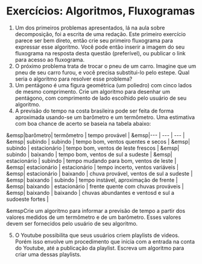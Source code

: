 # Exercícios: Algoritmos, Fluxogramas
1. Um dos primeiros problemas apresentados, lá na aula sobre decomposição, foi a escrita de uma redação. Este primeiro exercício parece ser bem direto, então crie seu primeiro fluxograma para expressar esse algoritmo. Você pode então inserir a imagem do seu fluxograma na resposta desta questão (preferível), ou publicar o link para acesso ao fluxograma.
2. O próximo problema trata de trocar o pneu de um carro. Imagine que um pneu de seu carro furou, e você precisa substitui-lo pelo estepe. Qual seria o algoritmo para resolver esse problema?
3. Um pentágono é uma figura geométrica (um poliedro) com cinco lados de mesmo comprimento. Crie um algoritmo para desenhar um pentágono, com comprimento de lado escolhido pelo usuário de seu algoritmo.
4. A previsão do tempo na costa brasileira pode ser feita de forma aproximada usando-se um barômetro e um termômetro. Uma estimativa com boa chance de acerto se baseia na tabela abaixo:

&emsp|barômetro| termômetro | tempo provável |
&emsp|--- | --- | --- |
&emsp| subindo | subindo | tempo bom, ventos quentes e secos |
&emsp| subindo | estacionário | tempo bom, ventos de leste frescos |
&emsp| subindo | baixando | tempo bom, ventos de sul a sudeste |
&emsp| estacionário | subindo | tempo mudando para bom, ventos de leste |
&emsp| estacionário | estacionário | tempo incerto, ventos variáveis |
&emsp| estacionário | baixando | chuva provável, ventos de sul a sudeste |
&emsp| baixando | subindo | tempo instável, aproximação de frente |
&emsp| baixando | estacionário | frente quente com chuvas prováveis |
&emsp| baixando | baixando | chuvas abundantes e ventosd e sul a sudoeste fortes |

&emspCrie um algoritmo para informar a previsão de tempo a partir dos valores medidos de um termômetro e de um barômetro. Esses valores devem ser fornecidos pelo usuário de seu algoritmo.

5. O Youtube possibilita que seus usuários criem playlists de videos. Porém isso envolve um procedimento que inicia com a entrada na conta do Youtube, até a publicação da playlist. Escreva um algoritmo para criar uma dessas playlists.
